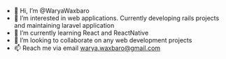 - 👋 Hi, I’m @WaryaWaxbaro
- 👀 I’m interested in web applications. Currently developing rails projects and maintaining laravel application
- 🌱 I’m currently learning React and ReactNative
- 💞️ I’m looking to collaborate on any web development projects
- 📫 Reach me via email warya.waxbaro@gmail.com

<!---
WaryaWaxbaro/WaryaWaxbaro is a ✨ special ✨ repository because its `README.md` (this file) appears on your GitHub profile.
You can click the Preview link to take a look at your changes.
--->
